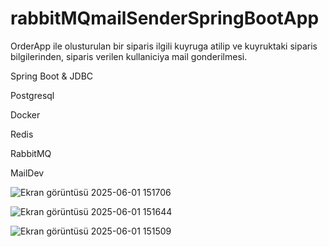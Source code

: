 # rabbitMQmailSenderSpringBootApp

OrderApp ile olusturulan bir siparis ilgili kuyruga atilip ve kuyruktaki siparis bilgilerinden, siparis verilen kullaniciya mail gonderilmesi.

Spring Boot & JDBC

Postgresql

Docker

Redis

RabbitMQ

MailDev


![Ekran görüntüsü 2025-06-01 151706](https://github.com/user-attachments/assets/e4478c78-076c-4ee3-8bb8-2c1ca94762a4)

![Ekran görüntüsü 2025-06-01 151644](https://github.com/user-attachments/assets/4d22bc12-17f5-496a-bbc0-1b228cb311ec)

![Ekran görüntüsü 2025-06-01 151509](https://github.com/user-attachments/assets/5e4cf2f3-4e8f-429c-b2a0-1a91f645c73b)
